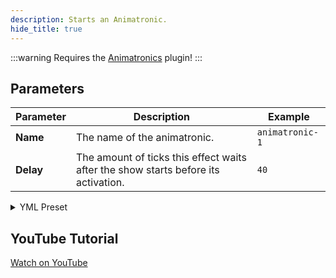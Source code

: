 ```yaml
---
description: Starts an Animatronic.
hide_title: true
---
```


<DocHeading
icon="ri:walk-fill"
title="Animatronic"
description="Starts an Animatronic from the Animatronics plugin.">
</DocHeading>

:::warning
Requires the [Animatronics](https://www.spigotmc.org/resources/animatronics-animate-armorstands-1-8-1-20-2.36518/)
plugin!
:::

## Parameters

| Parameter  | Description                                                                        | Example         |
|------------|------------------------------------------------------------------------------------|-----------------|
| **Name**   | The name of the animatronic.                                                       | `animatronic-1` |
| **Delay**  | The amount of ticks this effect waits after the show starts before its activation. | `40`            |

<details>
<summary>YML Preset</summary>

```yaml
'1':
  Type: ANIMATRONIC
  Name: anima
  Delay: 0
```

</details>

## YouTube Tutorial

[Watch on YouTube](https://www.youtube.com/watch?v=qpusc-_lUCU)
